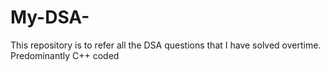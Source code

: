 # My-DSA-
This repository is to refer all the DSA questions that I have solved overtime. Predominantly C++ coded 
